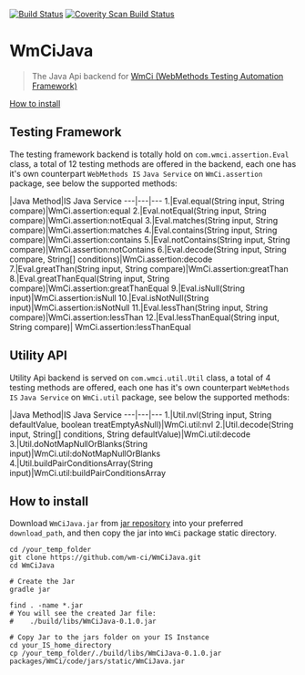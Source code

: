 [![Build Status](https://travis-ci.org/wm-ci/WmCiJava.svg?branch=develop)](https://travis-ci.org/wm-ci/WmCiJava)
[![Coverity Scan Build Status](https://scan.coverity.com/projects/5457/badge.svg)](https://scan.coverity.com/projects/5457)

# WmCiJava
> The Java Api backend for [WmCi (WebMethods Testing Automation Framework)](https://github.com/wm-ci/WmCi/tree/develop)

[How to install](#how-to-install)


## Testing Framework
The testing framework backend is totally hold on `com.wmci.assertion.Eval` class, a total of 12 testing methods are offered in the backend, each one has it's own counterpart `WebMethods IS` `Java Service` on `WmCi.assertion` package, see below the supported methods:

   |Java Method|IS Java Service
---|---|---
1.|Eval.equal(String input, String compare)|WmCi.assertion:equal
2.|Eval.notEqual(String input, String compare)|WmCi.assertion:notEqual
3.|Eval.matches(String input, String compare)|WmCi.assertion:matches
4.|Eval.contains(String input, String compare)|WmCi.assertion:contains
5.|Eval.notContains(String input, String compare)|WmCi.assertion:notContains
6.|Eval.decode(String input, String compare, String[] conditions)|WmCi.assertion:decode
7.|Eval.greatThan(String input, String compare)|WmCi.assertion:greatThan
8.|Eval.greatThanEqual(String input, String compare)|WmCi.assertion:greatThanEqual
9.|Eval.isNull(String input)|WmCi.assertion:isNull
10.|Eval.isNotNull(String input)|WmCi.assertion:isNotNull
11.|Eval.lessThan(String input, String compare)|WmCi.assertion:lessThan
12.|Eval.lessThanEqual(String input, String compare)| WmCi.assertion:lessThanEqual



## Utility API
Utility Api backend is served on `com.wmci.util.Util` class, a total of 4 testing methods are offered, each one has it's own counterpart `WebMethods IS` `Java Service` on `WmCi.util` package, see below the supported methods:

   |Java Method|IS Java Service
---|---|---
1.|Util.nvl(String input, String defaultValue, boolean treatEmptyAsNull)|WmCi.util:nvl
2.|Util.decode(String input, String[] conditions, String defaultValue)|WmCi.util:decode
3.|Util.doNotMapNullOrBlanks(String input)|WmCi.util:doNotMapNullOrBlanks
4.|Util.buildPairConditionsArray(String input)|WmCi.util:buildPairConditionsArray


## How to install
Download `WmCiJava.jar` from [jar repository](https://scan.coverity.com/projects/5457) into your preferred `download_path`, and then copy the jar into `WmCi` package static directory.

```
cd /your_temp_folder
git clone https://github.com/wm-ci/WmCiJava.git
cd WmCiJava

# Create the Jar
gradle jar

find . -name *.jar
# You will see the created Jar file:
#    ./build/libs/WmCiJava-0.1.0.jar

# Copy Jar to the jars folder on your IS Instance
cd your_IS_home_directory
cp /your_temp_folder/./build/libs/WmCiJava-0.1.0.jar packages/WmCi/code/jars/static/WmCiJava.jar
```
